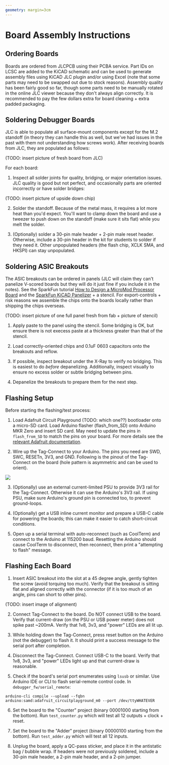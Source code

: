 ```yaml
---
geometry: margin=3cm
---
```


# Board Assembly Instructions

## Ordering Boards

Boards are ordered from JLCPCB using their PCBA service. Part IDs on LCSC are added to the KiCAD schematic and can be used to generate assembly files using KiCAD JLC plugin and/or using Excel (note that some parts may need to be swapped out due to stock reasons). Assembly quality has been fairly good so far, though some parts need to be manually rotated in the online JLC viewer because they don't always align correctly. It is recommended to pay the few dollars extra for board cleaning + extra padded packaging.

## Soldering Debugger Boards

JLC is able to populate all surface-mount components except for the M.2 standoff (in theory they can handle this as well, but we've had issues in the past with them not understanding how screws work). After receiving boards from JLC, they are populated as follows:

(TODO: insert picture of fresh board from JLC)

For each board:

1. Inspect all solder joints for quality, bridging, or major orientation issues. JLC quality is good but not perfect, and occasionally parts are oriented incorrectly or have solder bridges:

(TODO: insert picture of upside down chip)

2. Solder the standoff. Because of the metal mass, it requires a lot more heat than you'd expect. You'll want to clamp down the board and use a tweezer to push down on the standoff (make sure it sits flat) while you melt the solder.

3. (Optionally) solder a 30-pin male header + 2-pin male reset header. Otherwise, include a 30-pin header in the kit for students to solder if they need it. Other unpopulated headers (the flash chip, XCLK SMA, and HKSPI) can stay unpopulated.

## Soldering ASIC Breakouts

The ASIC breakouts can be ordered in panels (JLC will claim they can't panelize V-scored boards but they will do it just fine if you include it in the notes). See the SparkFun tutorial [How to Design a MicroMod Processor Board](https://learn.sparkfun.com/tutorials/designing-with-micromod/all#how-to-design-a-micromod-processor-board) and the [SparkFun KiCAD Panelizer](https://github.com/sparkfun/SparkFun_KiCad_Panelizer) + a stencil. For export-controls + risk reasons we assemble the chips onto the boards locally rather than shipping the chips overseas.

(TODO: insert picture of one full panel fresh from fab + picture of stencil)

1. Apply paste to the panel using the stencil. Some bridging is OK, but ensure there is not execess paste at a thickness greater than that of the stencil.

2. Load correctly-oriented chips and 0.1uF 0603 capacitors onto the breakouts and reflow.

3. If possible, inspect breakout under the X-Ray to verify no bridging. This is easiest to do _before_ depanelizing. Additionally, inspect visually to ensure no excess solder or subtle bridging between pins.

4. Depanelize the breakouts to prepare them for the next step.

## Flashing Setup

Before starting the flashing/test process:

1. Load Adafruit Circuit Playground (TODO: which one??) bootloader onto a micro-SD card. Load Arduino flasher (flash_from_SD) onto Arduino MKR Zero and insert SD card. May need to update the pins in `flash_from_SD` to match the pins on your board. For more details see the [relevant Adafruit documentation](https://learn.adafruit.com/programming-an-m0-using-an-arduino/overview).

2. Wire up the Tag-Connect to your Arduino. The pins you need are SWD, SWC, RESETn, 3V3, and GND. Following is the pinout of the Tag-Connect on the board (hole pattern is asymmetric and can be used to orient).

![](tagconnect.png)

3. (Optionally) use an external current-limited PSU to provide 3V3 rail for the Tag-Connect. Otherwise it can use the Arduino's 3V3 rail. If using PSU, make sure Arduino's ground pin is connected too, to prevent ground-loops.

4. (Optionally) get a USB inline current monitor and prepare a USB-C cable for powering the boards; this can make it easier to catch short-circuit conditions.

5. Open up a serial terminal with auto-reconnect (such as CoolTerm) and connect to the Arduino at 115200 baud. Resetting the Arduino should cause CoolTerm to disconnect, then reconnect, then print a "attempting to flash" message.

## Flashing Each Board

1. Insert ASIC breakout into the slot at a 45 degree angle, gently tighten the screw (avoid torquing too much). Verify that the breakout is sitting flat and aligned correctly with the connector (if it is too much of an angle, pins can short to other pins).

(TODO: insert image of alignment)

2. Connect Tag-Connect to the board. Do NOT connect USB to the board. Verify that current-draw (on the PSU or USB power meter) does not spike past \~200mA. Verify that 1v8, 3v3, and "power" LEDs are all lit up.

3. While holding down the Tag-Connect, press reset button on the Arduino (not the debugger) to flash it. It should print a success message to the serial port after completion.

4. Disconnect the Tag-Connect. Connect USB-C to the board. Verify that 1v8, 3v3, and "power" LEDs light up and that current-draw is reasonable.

5. Check if the board's serial port enumerates using `lsusb` or similar. Use Arduino IDE or CLI to flash serial-remote control code. In `debugger_fw/serial_remote`:

```
arduino-cli compile --upload --fqbn arduino:samd:adafruit_circuitplayground_m0 --port /dev/ttyWHATEVER
```

6. Set the board to the "Counter" project (binary 00001000 starting from the bottom). Run `test_counter.py` which will test all 12 outputs + clock + reset.

7. Set the board to the "Adder" project (binary 00000100 starting from the bottom). Run `test_adder.py` which will test all 12 inputs.

8. Unplug the board, apply a QC-pass sticker, and place it in the antistatic bag / bubble wrap. If headers were not previously soldered, include a 30-pin male header, a 2-pin male header, and a 2-pin jumper.



